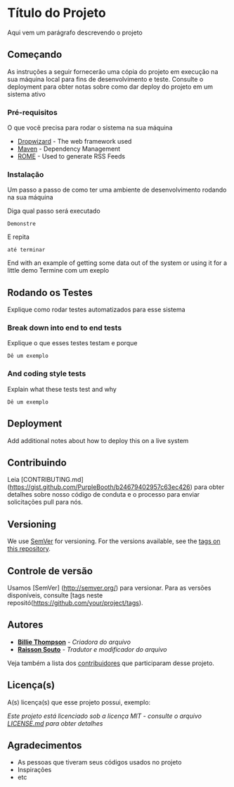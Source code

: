 # Título do Projeto

Aqui vem um parágrafo descrevendo o projeto

## Começando

As instruções a seguir fornecerão uma cópia do projeto em execução na sua máquina local para fins de desenvolvimento e teste.
 Consulte o deployment para obter notas sobre como dar deploy do projeto em um sistema ativo

### Pré-requisitos

O que você precisa para rodar o sistema na sua máquina

* [Dropwizard](http://www.dropwizard.io/1.0.2/docs/) - The web framework used
* [Maven](https://maven.apache.org/) - Dependency Management
* [ROME](https://rometools.github.io/rome/) - Used to generate RSS Feeds

### Instalação

Um passo a passo de como ter uma ambiente de desenvolvimento rodando na sua máquina

Diga qual passo será executado

```
Demonstre
```

E repita

```
até terminar
```

End with an example of getting some data out of the system or using it for a little demo
Termine com um exeplo

## Rodando os Testes

Explique como rodar testes automatizados para esse sistema

### Break down into end to end tests

Explique o que esses testes testam e porque

```
Dê um exemplo
```

### And coding style tests

Explain what these tests test and why

```
Dê um exemplo
```

## Deployment

Add additional notes about how to deploy this on a live system

## Contribuindo

Leia [CONTRIBUTING.md] (https://gist.github.com/PurpleBooth/b24679402957c63ec426) para obter detalhes sobre nosso código de conduta e o processo para enviar solicitações pull para nós.

## Versioning

We use [SemVer](http://semver.org/) for versioning. For the versions available, see the [tags on this repository](https://github.com/your/project/tags).

## Controle de versão

Usamos [SemVer] (http://semver.org/) para versionar. Para as versões disponíveis, consulte  [tags neste repositó(https://github.com/your/project/tags).

## Autores

* [**Billie Thompson**](https://github.com/PurpleBooth) - *Criadora do arquivo*
* [**Raisson Souto**](https://github.com/RaissonSouto) - *Tradutor e modificador do arquivo*

Veja também a lista dos [contribuidores](https://github.com/seu/projeto/contribuidores) que participaram desse projeto.

## Licença(s)

A(s) licença(s) que esse projeto possui, exemplo:

*Este projeto está licenciado sob a licença MIT - consulte o arquivo [LICENSE.md](LICENSE.md) para obter detalhes*

## Agradecimentos

* As pessoas que tiveram seus códigos usados no projeto
* Inspirações
* etc

